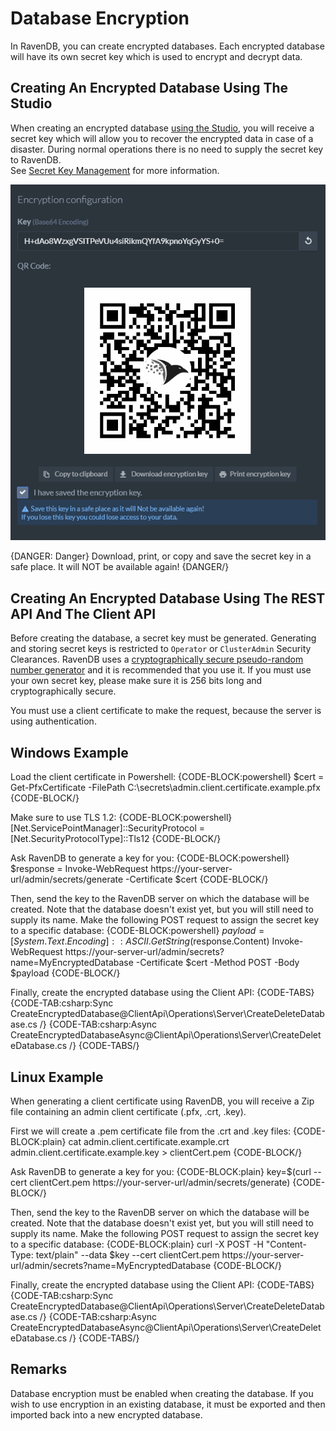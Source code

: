 # Database Encryption

In RavenDB, you can create encrypted databases. Each encrypted database will have its own secret key which is used to encrypt and decrypt data.

## Creating An Encrypted Database Using The Studio

When creating an encrypted database [using the Studio](../../../studio/server/databases/create-new-database/encrypted), you will receive a secret key which will allow you to recover the encrypted data in case of a disaster. During normal operations there is no need to supply the secret key to RavenDB.  
See [Secret Key Management](../../../server/security/encryption/secret-key-management) for more information.  

![Figure 1. Secret Key](images/1.png)

{DANGER: Danger}
Download, print, or copy and save the secret key in a safe place. It will NOT be available again!
{DANGER/}

## Creating An Encrypted Database Using The REST API And The Client API

Before creating the database, a secret key must be generated. Generating and storing secret keys is restricted to `Operator` or `ClusterAdmin` Security Clearances.
RavenDB uses a [cryptographically secure pseudo-random number generator](https://en.wikipedia.org/wiki/Cryptographically_secure_pseudorandom_number_generator) and it is recommended that you use it. If you must use your own secret key, please make sure it is 256 bits long and cryptographically secure.

You must use a client certificate to make the request, because the server is using authentication.

## Windows Example

Load the client certificate in Powershell:
{CODE-BLOCK:powershell}
$cert = Get-PfxCertificate -FilePath C:\secrets\admin.client.certificate.example.pfx
{CODE-BLOCK/}

Make sure to use TLS 1.2:
{CODE-BLOCK:powershell}
[Net.ServicePointManager]::SecurityProtocol = [Net.SecurityProtocolType]::Tls12
{CODE-BLOCK/}

Ask RavenDB to generate a key for you: 
{CODE-BLOCK:powershell}
$response = Invoke-WebRequest https://your-server-url/admin/secrets/generate -Certificate $cert
{CODE-BLOCK/}

Then, send the key to the RavenDB server on which the database will be created. Note that the database doesn't exist yet, but you will still need to supply its name. Make the following POST request to assign the secret key to a specific database:
{CODE-BLOCK:powershell}
$payload = [System.Text.Encoding]::ASCII.GetString($response.Content) 
Invoke-WebRequest https://your-server-url/admin/secrets?name=MyEncryptedDatabase -Certificate $cert -Method POST -Body $payload
{CODE-BLOCK/}

Finally, create the encrypted database using the Client API:
{CODE-TABS}
{CODE-TAB:csharp:Sync CreateEncryptedDatabase@ClientApi\Operations\Server\CreateDeleteDatabase.cs /}
{CODE-TAB:csharp:Async CreateEncryptedDatabaseAsync@ClientApi\Operations\Server\CreateDeleteDatabase.cs /}
{CODE-TABS/}

## Linux Example

When generating a client certificate using RavenDB, you will receive a Zip file containing an admin client certificate (.pfx, .crt, .key).

First we will create a .pem certificate file from the .crt and .key files:
{CODE-BLOCK:plain}
cat admin.client.certificate.example.crt admin.client.certificate.example.key > clientCert.pem
{CODE-BLOCK/}

Ask RavenDB to generate a key for you: 
{CODE-BLOCK:plain}
key=$(curl --cert clientCert.pem  https://your-server-url/admin/secrets/generate)
{CODE-BLOCK/}

Then, send the key to the RavenDB server on which the database will be created. Note that the database doesn't exist yet, but you will still need to supply its name. Make the following POST request to assign the secret key to a specific database:
{CODE-BLOCK:plain}
curl -X POST -H "Content-Type: text/plain" --data $key --cert clientCert.pem https://your-server-url/admin/secrets?name=MyEncryptedDatabase
{CODE-BLOCK/}

Finally, create the encrypted database using the Client API:
{CODE-TABS}
{CODE-TAB:csharp:Sync CreateEncryptedDatabase@ClientApi\Operations\Server\CreateDeleteDatabase.cs /}
{CODE-TAB:csharp:Async CreateEncryptedDatabaseAsync@ClientApi\Operations\Server\CreateDeleteDatabase.cs /}
{CODE-TABS/}

## Remarks

Database encryption must be enabled when creating the database. If you wish to use encryption in an existing database, it must be exported and then imported back into a new encrypted database.
